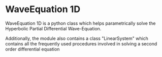 # WaveEquation 1D
WaveEquation 1D is a python class which helps parametrically solve the
Hyperbolic Partial Differential Wave-Equation.

Additionally, the module also contains a class "LinearSystem" which contains all
the frequently used procedures involved in solving a second order differential
equation

